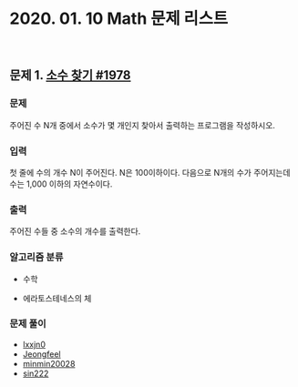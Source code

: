 # 2020. 01. 10 Math 문제 리스트

<br>

## 문제 1. [소수 찾기 #1978](https://www.acmicpc.net/problem/1978)

### 문제

주어진 수 N개 중에서 소수가 몇 개인지 찾아서 출력하는 프로그램을 작성하시오.

### 입력

첫 줄에 수의 개수 N이 주어진다. N은 100이하이다. 다음으로 N개의 수가 주어지는데 수는 1,000 이하의 자연수이다.

### 출력

주어진 수들 중 소수의 개수를 출력한다.

### 알고리즘 분류

- 수학

- 에라토스테네스의 체

### 문제 풀이

- [lxxjn0](./prob_1978/lxxjn0_prob_1978.cpp)
- [Jeongfeel](#)
- [minmin20028](#)
- [sin222](#)